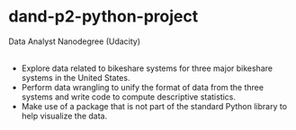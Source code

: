 # dand-p2-python-project
Data Analyst Nanodegree (Udacity)
<ul>
<br><li>Explore data related to bikeshare systems for three major bikeshare systems in the United States.</li> 
<li>Perform data wrangling to unify the format of data from the three systems and write code to compute descriptive statistics.</li> 
<li>Make use of a package that is not part of the standard Python library to help visualize the data.</li> 
</ul>
